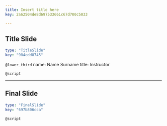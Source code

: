 ```yaml
---
title: Insert title here
key: 2a62504de8d697533661c67d700c5033

---
```

## Title Slide

```yaml
type: "TitleSlide"
key: "984cdd8745"
```

`@lower_third`
name: Name Surname
title: Instructor


`@script`



---
## Final Slide

```yaml
type: "FinalSlide"
key: "697b806cca"
```

`@script`


